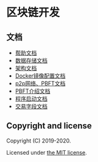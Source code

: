 # 区块链开发

## 文档

* [帮助文档](doc/HELP.md)
* [数据存储文档](doc/DBStore.md)
* [架构文档](doc/Architecture.MD)
* [Docker镜像配置文档](doc/DockerConfigure.MD)
* [p2p网络、PBFT文档](doc/P2pPbft.MD)
* [PBFT介绍文档](doc/pbft.MD)
* [程序启动文档](doc/ProgramStart.MD)
* [交易字段文档](doc/TransactionField.md)

## Copyright and license

Copyright (C) 2019-2020.

Licensed under [the MIT license](LICENSE).